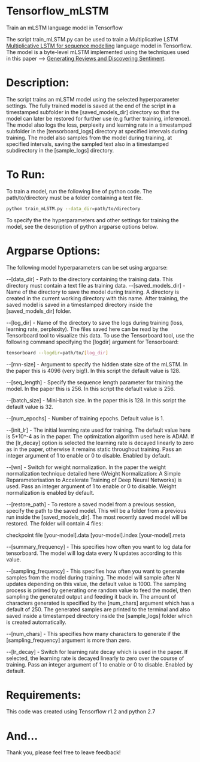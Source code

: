 # Tensorflow_mLSTM
Train an mLSTM language model in Tensorflow

The script train_mLSTM.py can be used to train a Multiplicative LSTM [Multiplicative LSTM for sequence modelling](https://arxiv.org/abs/1609.07959) language model in Tensorflow. The model is a byte-level mLSTM implemented using the techniques used in this paper —> [Generating Reviews and Discovering Sentiment](https://arxiv.org/abs/1704.01444).

# Description:

The script trains an mLSTM model using the selected hyperparameter settings. The fully trained model is saved at the end of the script in a timestamped subfolder in the [saved_models_dir] directory so that the model can later be restored for further use (e.g further training, inference). The model also logs the loss, perplexity and learning rate in a timestamped subfolder in the [tensorboard_logs] directory at specified intervals during training. The model also samples from the model during training, at specified intervals, saving the sampled text also in a timestamped subdirectory in the [sample_logs] directory.

# To Run:

To train a model, run the following line of python code. The path/to/directory must be a folder containing a text file. 

```bash
python train_mLSTM.py --data_dir=path/to/directory
```

To specify the the hyperparameters and other settings for training the model, see the description of python argparse options below.

# Argparse Options:

The following model hyperparameters can be set using argparse:

--[data_dir] - Path to the directory containing the training data. This directory must contain a text file as training data.
--[saved_models_dir] - Name of the directory to save the model during training. A directory is created in the current working directory with this name. After training, the saved model is saved in a timestamped directory inside the [saved_models_dir] folder. 

--[log_dir] - Name of the directory to save the logs during training (loss, learning rate, perplexity). The files saved here can be read by the Tensorboard tool to visualize this data. To use the Tensorboard tool, use the following command specifying the [logdir] argument for Tensorboard:

```bash
tensorboard --logdir=path/to/[log_dir]
```

--[rnn-size] - Argument to specify the hidden state size of the mLSTM. In the paper this is 4096 (very big!). In this script the default value is 128. 

--[seq_length] - Specify the sequence length parameter for training the model. In the paper this is 256. In this script the default value is 256.

--[batch_size] - Mini-batch size. In the paper this is 128. In this script the default value is 32. 

--[num_epochs] - Number of training epochs. Default value is 1.

--[init_lr] - The initial learning rate used for training. The default value here is 5*10^-4 as in the paper. The optimization algorithm used here is ADAM. If the [lr_decay] option is selected the learning rate is decayed linearly to zero as in the paper, otherwise it remains static throughout training. Pass an integer argument of 1 to enable or 0 to disable. Enabled by default.

--[wn] - Switch for weight normalization. In the paper the weight normalization technique detailed here (Weight Normalization: A Simple Reparameterisation to Accelerate Training of Deep Neural Networks) is used. Pass an integer argument of 1 to enable or 0 to disable. Weight normalization is enabled by default. 

--[restore_path] - To restore a saved model from a previous session, specify the path to the saved model. This will be a folder from a previous run inside the [saved_models_dir]. The most recently saved model will be restored. The folder will contain 4 files:

checkpoint file
[your-model].data
[your-model].index
[your-model].meta

--[summary_frequency] - This specifies how often you want to log data for tensorboard. The model will log data every N updates according to this value.

--[sampling_frequency] - This specifies how often you want to generate samples from the model during training. The model will sample after N updates depending on this value, the default value is 1000. The sampling process is primed by generating one random value to feed the model, then sampling the generated output and feeding it back in. The amount of characters generated is specified by the [num_chars] argument which has a default of 250. The generated samples are printed to the terminal and also saved inside a timestamped directory inside the [sample_logs] folder which is created automatically. 

--[num_chars] - This specifies how many characters to generate if the [sampling_frequency] argument is more than zero.

--[lr_decay] - Switch for learning rate decay which is used in the paper. If selected, the learning rate is decayed linearly to zero over the course of training. Pass an integer argument of 1 to enable or 0 to disable. Enabled by default. 

# Requirements:

This code was created using Tensorflow r1.2 and python 2.7
# And...
Thank you, please feel free to leave feedback!



